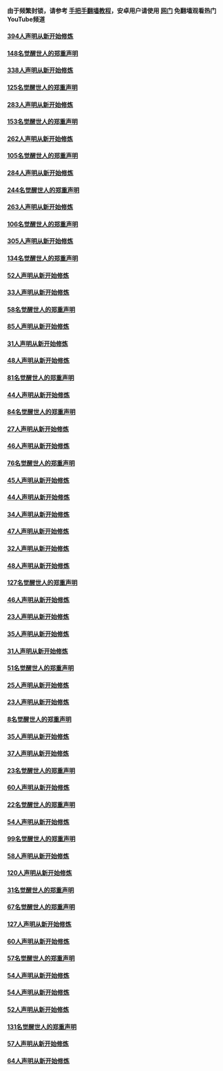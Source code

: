 #### 由于频繁封锁，请参考 [手把手翻墙教程](https://github.com/gfw-breaker/guides/wiki/)，安卓用户请使用 [网门](https://github.com/gfw-breaker/nogfw/blob/master/dl.md?t=05010000) 免翻墙观看热门YouTube频道 

#### [394人声明从新开始修炼](../pages/91/423914.md?t=05010000) 

#### [148名觉醒世人的郑重声明](../pages/91/423913.md?t=05010000) 

#### [338人声明从新开始修炼](../pages/91/423540.md?t=05010000) 

#### [125名觉醒世人的郑重声明](../pages/91/423539.md?t=05010000) 

#### [283人声明从新开始修炼](../pages/91/423296.md?t=05010000) 

#### [153名觉醒世人的郑重声明](../pages/91/423295.md?t=05010000) 

#### [262人声明从新开始修炼](../pages/91/423004.md?t=05010000) 

#### [105名觉醒世人的郑重声明](../pages/91/423003.md?t=05010000) 

#### [284人声明从新开始修炼](../pages/91/422707.md?t=05010000) 

#### [244名觉醒世人的郑重声明](../pages/91/422706.md?t=05010000) 

#### [263人声明从新开始修炼](../pages/91/422553.md?t=05010000) 

#### [106名觉醒世人的郑重声明](../pages/91/422552.md?t=05010000) 

#### [305人声明从新开始修炼](../pages/91/422153.md?t=05010000) 

#### [134名觉醒世人的郑重声明](../pages/91/422152.md?t=05010000) 

#### [52人声明从新开始修炼](../pages/91/421846.md?t=05010000) 

#### [33人声明从新开始修炼](../pages/91/421804.md?t=05010000) 

#### [58名觉醒世人的郑重声明](../pages/91/421845.md?t=05010000) 

#### [85人声明从新开始修炼](../pages/91/421769.md?t=05010000) 

#### [31人声明从新开始修炼](../pages/91/421763.md?t=05010000) 

#### [48人声明从新开始修炼](../pages/91/421605.md?t=05010000) 

#### [81名觉醒世人的郑重声明](../pages/91/421656.md?t=05010000) 

#### [44人声明从新开始修炼](../pages/91/421544.md?t=05010000) 

#### [84名觉醒世人的郑重声明](../pages/91/421543.md?t=05010000) 

#### [27人声明从新开始修炼](../pages/91/421465.md?t=05010000) 

#### [46人声明从新开始修炼](../pages/91/421454.md?t=05010000) 

#### [76名觉醒世人的郑重声明](../pages/91/421453.md?t=05010000) 

#### [45人声明从新开始修炼](../pages/91/421452.md?t=05010000) 

#### [44人声明从新开始修炼](../pages/91/421422.md?t=05010000) 

#### [34人声明从新开始修炼](../pages/91/421322.md?t=05010000) 

#### [47人声明从新开始修炼](../pages/91/421264.md?t=05010000) 

#### [32人声明从新开始修炼](../pages/91/421225.md?t=05010000) 

#### [48人声明从新开始修炼](../pages/91/421202.md?t=05010000) 

#### [127名觉醒世人的郑重声明](../pages/91/421224.md?t=05010000) 

#### [46人声明从新开始修炼](../pages/91/421203.md?t=05010000) 

#### [23人声明从新开始修炼](../pages/91/421138.md?t=05010000) 

#### [35人声明从新开始修炼](../pages/91/421122.md?t=05010000) 

#### [31人声明从新开始修炼](../pages/91/421081.md?t=05010000) 

#### [51名觉醒世人的郑重声明](../pages/91/421080.md?t=05010000) 

#### [25人声明从新开始修炼](../pages/91/421020.md?t=05010000) 

#### [23人声明从新开始修炼](../pages/91/420884.md?t=05010000) 

#### [8名觉醒世人的郑重声明](../pages/91/420883.md?t=05010000) 

#### [35人声明从新开始修炼](../pages/91/420809.md?t=05010000) 

#### [37人声明从新开始修炼](../pages/91/420766.md?t=05010000) 

#### [23名觉醒世人的郑重声明](../pages/91/420765.md?t=05010000) 

#### [60人声明从新开始修炼](../pages/91/420727.md?t=05010000) 

#### [22名觉醒世人的郑重声明](../pages/91/420726.md?t=05010000) 

#### [54人声明从新开始修炼](../pages/91/420529.md?t=05010000) 

#### [99名觉醒世人的郑重声明](../pages/91/420528.md?t=05010000) 

#### [58人声明从新开始修炼](../pages/91/420198.md?t=05010000) 

#### [120人声明从新开始修炼](../pages/91/420141.md?t=05010000) 

#### [31名觉醒世人的郑重声明](../pages/91/420197.md?t=05010000) 

#### [67名觉醒世人的郑重声明](../pages/91/420140.md?t=05010000) 

#### [127人声明从新开始修炼](../pages/91/420082.md?t=05010000) 

#### [60人声明从新开始修炼](../pages/91/420081.md?t=05010000) 

#### [57名觉醒世人的郑重声明](../pages/91/420080.md?t=05010000) 

#### [54人声明从新开始修炼](../pages/91/419533.md?t=05010000) 

#### [54人声明从新开始修炼](../pages/91/419532.md?t=05010000) 

#### [52人声明从新开始修炼](../pages/91/419531.md?t=05010000) 

#### [131名觉醒世人的郑重声明](../pages/91/419530.md?t=05010000) 

#### [57人声明从新开始修炼](../pages/91/419430.md?t=05010000) 

#### [64人声明从新开始修炼](../pages/91/419429.md?t=05010000) 

